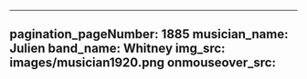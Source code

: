 ------
pagination_pageNumber: 1885
musician_name: Julien
band_name: Whitney
img_src: images/musician1920.png
onmouseover_src: 
------